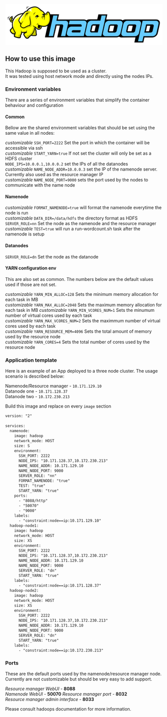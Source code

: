 ![Hadoop](Hadoop_logo.svg)
## How to use this image

This Hadoop is supposed to be used as a cluster.  
It was tested using host network mode and directly using the nodes IPs.

### Environment variables
There are a series of environment variables that simplify the container behaviour and configuration

#### Common
Bellow are the shared environment variables that should be set using the same value in all nodes:

*customizable* `SSH_PORT=2222` Set the port in which the container will be accessible via ssh  
*customizable* `START_YARN=true` If not set the cluster will only be set as a HDFS cluster  
`NODE_IPS=10.0.0.1,10.0.0.2` set the IPs of all the datanodes  
*customizable* `NAME_NODE_ADDR=10.0.0.3` set the IP of the namenode server. Currently also used as the resource manager IP  
*customizable* `NAME_NODE_PORT=9000` sets the port used by the nodes to communicate with the name node  

#### Namenode
*customizable* `FORMAT_NAMENODE=true` will format the namenode everytime the node is run  
*customizable* `DATA_DIR=/data/hdfs` the directory format as HDFS
`SERVER_ROLE=nn` Set the node as the namenode and the resource manager  
*customizable* `TEST=true` will run a run-wordcount.sh task after the namenode is setup  

#### Datanodes
`SERVER_ROLE=dn` Set the node as the datanode  


#### YARN configuration env
This are also set as common. The numbers below are the default values used if those are not set.

*customizable* `YARN_MIN_ALLOC=128` Sets the minimum memory allocation for each task in MB  
*customizable* `YARN_MAX_ALLOC=2048` Sets the maximum memory allocation for each task in MB
*customizable* `YARN_MIN_VCORES_NUM=1`  Sets the minumum number of virtual cores used by each task  
*customizable* `YARN_MAX_VCORES_NUM=2`  Sets the maximmum number of virtual cores used by each task  
*customizable* `YARN_RESOURCE_MEM=4096`  Sets the total amount of memory used by the resource node  
*customizable* `YARN_CORES=4`  Sets the total number of cores used by the resource node  


### Application template
Here is an example of an App deployed to a three node cluster. The usage scenario is described below:  

Namenode/Resource manager - `10.171.129.10`  
Datanode one - `10.171.128.37`  
Datanode two - `10.172.230.213`

Build this image and replace on every `image` section

```
version: "2"

services:
  namenode:
    image: hadoop
    network_mode: HOST
    size: S
    environment:
      SSH_PORT: 2222
      NODE_IPS: "10.171.128.37,10.172.230.213"
      NAME_NODE_ADDR: 10.171.129.10
      NAME_NODE_PORT: 9000
      SERVER_ROLE: "nn"
      FORMAT_NAMENODE: "true"
      TEST: "true"
      START_YARN: "true"
    ports:
      - "8088/http"
      - "50070"
      - "9000"
    labels:
      - "constraint:node==ip:10.171.129.10"
  hadoop-node1:
    image: hadoop
    network_mode: HOST
    size: XS
    environment:
      SSH_PORT: 2222
      NODE_IPS: "10.171.128.37,10.172.230.213"
      NAME_NODE_ADDR: 10.171.129.10
      NAME_NODE_PORT: 9000
      SERVER_ROLE: "dn"
      START_YARN: "true"
    labels:
      - "constraint:node==ip:10.171.128.37"
  hadoop-node2:
    image: hadoop
    network_mode: HOST
    size: XS
    environment:
      SSH_PORT: 2222
      NODE_IPS: "10.171.128.37,10.172.230.213"
      NAME_NODE_ADDR: 10.171.129.10
      NAME_NODE_PORT: 9000
      SERVER_ROLE: "dn"
      START_YARN: "true"
    labels:
      - "constraint:node==ip:10.172.230.213"
```


### Ports
These are the default ports used by the namenode/resource manager node. Currently are not customizable but should be very easy to add support.

*Resource manager WebUI* - **8088**  
*Namenode WebUI* - **50070**
*Resource manager port* - **8032**  
*Resource manager admin interface* - **8033**

Please consult hadoops documentation for more information.
